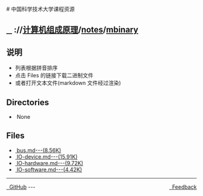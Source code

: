 
<head>
    <meta http-equiv="content-type" content="text/html; charset=utf-8">
    <link rel="stylesheet" href="https://use.fontawesome.com/releases/v5.8.1/css/all.css" integrity="sha384-50oBUHEmvpQ+1lW4y57PTFmhCaXp0ML5d60M1M7uH2+nqUivzIebhndOJK28anvf" crossorigin="anonymous">
    <title> 中国科学技术大学课程资源</title>
</head>
# 中国科学技术大学课程资源

<div>
  <h2>
    <a href="../index.html">&nbsp;&nbsp;<i class="fas fa-backward"></i>&nbsp;</a>
    :/<a href="../../../index.html"><i class="fas fa-home"></i></a>/<a href="../../index.html">计算机组成原理</a>/<a href="../index.html">notes</a>/<a href="index.html">mbinary</a>
  </h2>
</div>

## 说明
- 列表根据拼音排序
- 点击 Files 的链接下载二进制文件
- 或者打开文本文件(markdown 文件经过渲染)

<h2> Directories &nbsp; <a href="https://download-directory.github.io/?url=https://github.com/USTC-Resource/USTC-Course/tree/master/计算机组成原理/notes/mbinary" style="color:red;text-decoration:underline;" target="_black"><i class="fas fa-download"></i></a></h2>

<ul><li><i class="fas fa-meh"></i>&nbsp;None</li></ul>

## Files
<ul><li><a href="bus.html"><i class="fas fa-file-import"></i>&nbsp;bus.md---(8.56K)</a></li>
<li><a href="IO-device.html"><i class="fas fa-file-import"></i>&nbsp;IO-device.md---(15.91K)</a></li>
<li><a href="IO-hardware.html"><i class="fas fa-file-import"></i>&nbsp;IO-hardware.md---(9.72K)</a></li>
<li><a href="IO-software.html"><i class="fas fa-file-import"></i>&nbsp;IO-software.md---(4.42K)</a></li></ul>

---
<div style="text-decration:underline;display:inline">
  <a href="https://github.com/USTC-Resource/USTC-Course.git" target="_blank" rel="external"><i class="fab fa-github"></i>&nbsp; GitHub</a>
  <a href="mailto:&#122;huheqin1@gmail.com?subject=反馈与建议" style="float:right" target="_blank" rel="external"><i class="fas fa-envelope"></i>&nbsp; Feedback</a>
</div>
---


